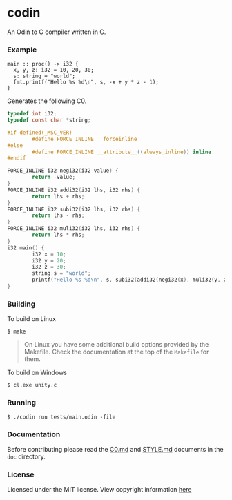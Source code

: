 # codin

An Odin to C compiler written in C.

### Example
```odin
main :: proc() -> i32 {
  x, y, z: i32 = 10, 20, 30;
  s: string = "world";
  fmt.printf("Hello %s %d\n", s, -x + y * z - 1);
}
```

Generates the following C0.

```c
typedef int i32;
typedef const char *string;

#if defined(_MSC_VER)
        #define FORCE_INLINE __forceinline
#else
        #define FORCE_INLINE __attribute__((always_inline)) inline
#endif

FORCE_INLINE i32 negi32(i32 value) {
        return -value;
}
FORCE_INLINE i32 addi32(i32 lhs, i32 rhs) {
        return lhs + rhs;
}
FORCE_INLINE i32 subi32(i32 lhs, i32 rhs) {
        return lhs - rhs;
}
FORCE_INLINE i32 muli32(i32 lhs, i32 rhs) {
        return lhs * rhs;
}
i32 main() {
        i32 x = 10;
        i32 y = 20;
        i32 z = 30;
        string s = "world";
        printf("Hello %s %d\n", s, subi32(addi32(negi32(x), muli32(y, z)), 1));
}

```

### Building

To build on Linux
```
$ make
```

> On Linux you have some additional build options provided by the Makefile. Check the documentation at the top of the `Makefile` for them.

To build on Windows
```
$ cl.exe unity.c
```

### Running
```
$ ./codin run tests/main.odin -file
```

### Documentation
Before contributing please read the [C0.md](doc/C0.md) and [STYLE.md](doc/STYLE.md) documents in the `doc` directory.

### License
Licensed under the MIT license. View copyright information [here](doc/LICENSE.md)